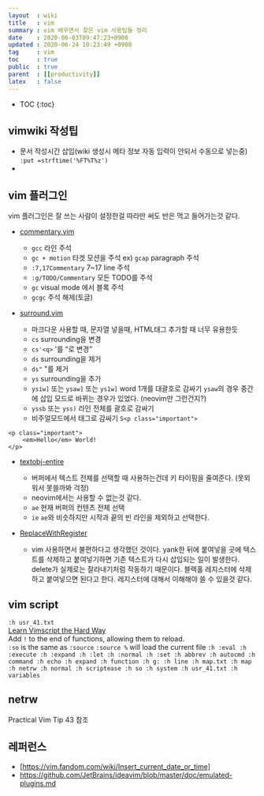 ```yaml
---
layout  : wiki
title   : vim
summary : vim 배우면서 찾은 vim 사용팁들 정리
date    : 2020-06-03T09:47:23+0900
updated : 2020-06-24 10:23:49 +0900
tag     : vim
toc     : true
public  : true
parent  : [[productivity]]
latex   : false
---
```

* TOC
{:toc}

## vimwiki 작성팁

- 문서 작성시간 삽입(wiki 생성시 메타 정보 자동 입력이 안되서 수동으로 넣는중) `:put =strftime('%FT%T%z')`
- 

## vim 플러그인

vim 플러그인은 잘 쓰는 사람이 설정한걸 따라만 써도 반은 먹고 들어가는것 같다.

- [commentary.vim](https://github.com/tpope/vim-commentary)

	- `gcc` 라인 주석
	- `gc + motion` 타겟 모션을 주석 ex) `gcap` paragraph 주석 
	- `:7,17Commentary` 7~17 line 주석
	- `:g/TODO/Commentary` 모든 TODO를 주석
	- `gc` visual mode 에서 블록 주석
	- `gcgc` 주석 해제(토글)

- [surround.vim](https://github.com/tpope/vim-surround)

	- 마크다운 사용할 때, 문자열 넣을때, HTML태그 추가할 때 너무 유용한듯
	- `cs` surrounding을 변경
	- `cs'<q>` '를 <q>로 변경
	- `ds` surrounding을 제거
	- `ds"` "를 제거
	- `ys` surrounding을 추가
	- `ysiw]` 또는 `ysaw]` 또는 `ys1w]` word 1개를 대괄호로 감싸기 `ysaw`의 경우 중간에 삽입 모드로 바뀌는 경우가 있었다. (neovim만 그런건지?)
	- `yssb` 또는 `yss)` 라인 전체를 괄호로 감싸기
	- 비주얼모드에서 태그로 감싸기 `S<p class="important">`
```
<p class="important">
	<em>Hello</em> World!
</p>
```

- [textobj-entire](https://github.com/kana/vim-textobj-entire)

	- 버퍼에서 텍스트 전체를 선택할 때 사용하는건데 키 타이핑을 줄여준다. (못외워서 못쓸까봐 걱정)
	- neovim에서는 사용할 수 없는것 같다.
	- `ae` 현재 버퍼의 컨텐츠 전체 선택
	- `ie` `ae`와 비슷하지만 시작과 끝의 빈 라인을 제외하고 선택한다.

- [ReplaceWithRegister](https://github.com/vim-scripts/ReplaceWithRegister)

	- vim 사용하면서 불편하다고 생각했던 것이다. yank한 뒤에 붙여넣을 곳에 텍스트를 삭제하고 붙여넣기하면 기존 텍스트가 다시 삽입되는 일이 발생한다. delete가 실제로는 잘라내기처럼 작동하기 때문이다. 블랙홀 레지스터에 삭제하고 붙여넣으면 된다고 한다. 레지스터에 대해서 이해해야 쓸 수 있을것 같다.

## vim script
`:h usr_41.txt`  
[Learn Vimscript the Hard Way](https://learnvimscriptthehardway.stevelosh.com/)  
Add `!` to the end of functions, allowing them to reload.  
`:so` is the same as `:source`
`:source %` will load the current file
`
:h :eval
:h :execute
:h :expand
:h :let
:h :normal
:h :set
:h abbrev
:h autocmd
:h command
:h echo
:h expand
:h function
:h g:
:h line
:h map.txt
:h map
:h netrw
:h normal
:h scriptease
:h so
:h system
:h usr_41.txt
:h variables
`

## netrw
Practical Vim Tip 43 참조

## 레퍼런스
- [https://vim.fandom.com/wiki/Insert_current_date_or_time]
- https://github.com/JetBrains/ideavim/blob/master/doc/emulated-plugins.md


